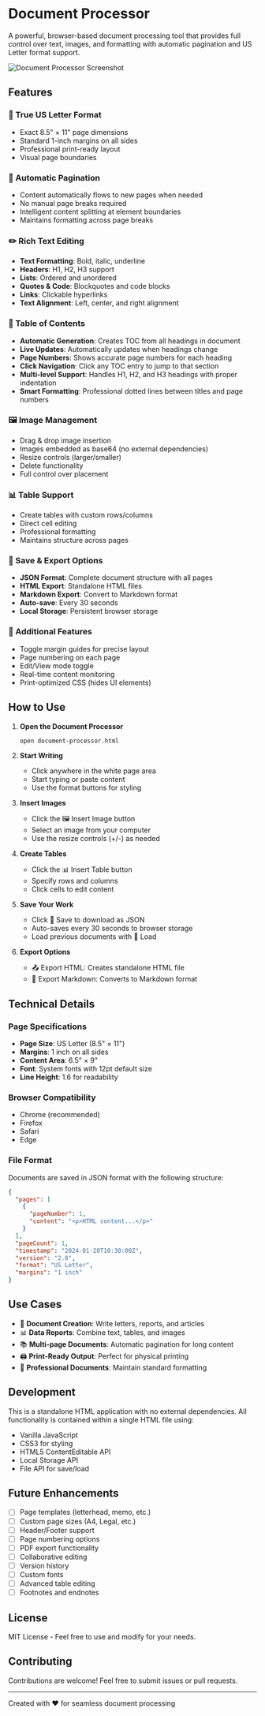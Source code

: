 # Document Processor

A powerful, browser-based document processing tool that provides full control over text, images, and formatting with automatic pagination and US Letter format support.

![Document Processor Screenshot](screenshot.png)

## Features

### 📄 True US Letter Format
- Exact 8.5" × 11" page dimensions
- Standard 1-inch margins on all sides
- Professional print-ready layout
- Visual page boundaries

### 🔄 Automatic Pagination
- Content automatically flows to new pages when needed
- No manual page breaks required
- Intelligent content splitting at element boundaries
- Maintains formatting across page breaks

### ✏️ Rich Text Editing
- **Text Formatting**: Bold, italic, underline
- **Headers**: H1, H2, H3 support
- **Lists**: Ordered and unordered
- **Quotes & Code**: Blockquotes and code blocks
- **Links**: Clickable hyperlinks
- **Text Alignment**: Left, center, and right alignment

### 📑 Table of Contents
- **Automatic Generation**: Creates TOC from all headings in document
- **Live Updates**: Automatically updates when headings change
- **Page Numbers**: Shows accurate page numbers for each heading
- **Click Navigation**: Click any TOC entry to jump to that section
- **Multi-level Support**: Handles H1, H2, and H3 headings with proper indentation
- **Smart Formatting**: Professional dotted lines between titles and page numbers

### 🖼️ Image Management
- Drag & drop image insertion
- Images embedded as base64 (no external dependencies)
- Resize controls (larger/smaller)
- Delete functionality
- Full control over placement

### 📊 Table Support
- Create tables with custom rows/columns
- Direct cell editing
- Professional formatting
- Maintains structure across pages

### 💾 Save & Export Options
- **JSON Format**: Complete document structure with all pages
- **HTML Export**: Standalone HTML files
- **Markdown Export**: Convert to Markdown format
- **Auto-save**: Every 30 seconds
- **Local Storage**: Persistent browser storage

### 🎨 Additional Features
- Toggle margin guides for precise layout
- Page numbering on each page
- Edit/View mode toggle
- Real-time content monitoring
- Print-optimized CSS (hides UI elements)

## How to Use

1. **Open the Document Processor**
   ```bash
   open document-processor.html
   ```

2. **Start Writing**
   - Click anywhere in the white page area
   - Start typing or paste content
   - Use the format buttons for styling

3. **Insert Images**
   - Click the 🖼️ Insert Image button
   - Select an image from your computer
   - Use the resize controls (+/-) as needed

4. **Create Tables**
   - Click the 📊 Insert Table button
   - Specify rows and columns
   - Click cells to edit content

5. **Save Your Work**
   - Click 💾 Save to download as JSON
   - Auto-saves every 30 seconds to browser storage
   - Load previous documents with 📁 Load

6. **Export Options**
   - 📤 Export HTML: Creates standalone HTML file
   - 📝 Export Markdown: Converts to Markdown format

## Technical Details

### Page Specifications
- **Page Size**: US Letter (8.5" × 11")
- **Margins**: 1 inch on all sides
- **Content Area**: 6.5" × 9"
- **Font**: System fonts with 12pt default size
- **Line Height**: 1.6 for readability

### Browser Compatibility
- Chrome (recommended)
- Firefox
- Safari
- Edge

### File Format
Documents are saved in JSON format with the following structure:
```json
{
  "pages": [
    {
      "pageNumber": 1,
      "content": "<p>HTML content...</p>"
    }
  ],
  "pageCount": 1,
  "timestamp": "2024-01-20T10:30:00Z",
  "version": "2.0",
  "format": "US Letter",
  "margins": "1 inch"
}
```

## Use Cases

- 📝 **Document Creation**: Write letters, reports, and articles
- 📊 **Data Reports**: Combine text, tables, and images
- 📚 **Multi-page Documents**: Automatic pagination for long content
- 🖨️ **Print-Ready Output**: Perfect for physical printing
- 💼 **Professional Documents**: Maintain standard formatting

## Development

This is a standalone HTML application with no external dependencies. All functionality is contained within a single HTML file using:
- Vanilla JavaScript
- CSS3 for styling
- HTML5 ContentEditable API
- Local Storage API
- File API for save/load

## Future Enhancements

- [ ] Page templates (letterhead, memo, etc.)
- [ ] Custom page sizes (A4, Legal, etc.)
- [ ] Header/Footer support
- [ ] Page numbering options
- [ ] PDF export functionality
- [ ] Collaborative editing
- [ ] Version history
- [ ] Custom fonts
- [ ] Advanced table editing
- [ ] Footnotes and endnotes

## License

MIT License - Feel free to use and modify for your needs.

## Contributing

Contributions are welcome! Feel free to submit issues or pull requests.

---

Created with ❤️ for seamless document processing